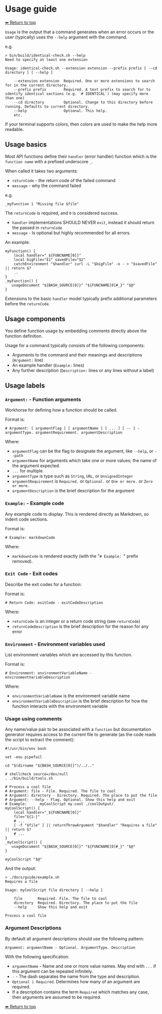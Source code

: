 # Usage guide

[⬅ Return to top](../index.md)

`Usage` is the output that a command generates when an error occurs or the user (typically) uses the `--help` argument
with the command.

e.g.

    > bin/build/identical-check.sh --help
    Need to specify at least one extension

    Usage: identical-check.sh --extension extension --prefix prefix [ --cd directory ] [ --help ]

        --extension extension  Required. One or more extensions to search for in the current directory.
        --prefix prefix        Required. A text prefix to search for to identify identical sections (e.g. `# IDENTICAL`) (may specify more than one)
        --cd directory         Optional. Change to this directory before running. Defaults to current directory.
        --help                 Optional. This help.
        etc.

If your terminal supports colors, then colors are used to make the help more readable.

## Usage basics

Most API functions define their `handler` (error handler) function which is the `function name` with a prefixed
underscore `_`.

When called it takes two arguments:

- `returnCode` - the return code of the failed command
- `message` - why the command failed

e.g.

    _myFunction 1 "Missing file $file"

The `returnCode` is required, and `0` is considered success.

- `handler` implementations SHOULD NEVER `exit`, instead it should return the passed in `returnCode`
- `message` - Is optional but highly recommended for all errors.

An example:

    myFunction() {
        local handler="_${FUNCNAME[0]}"
        local bigFile="$1" savedFile="$2"
        catchEnvironment "$handler" curl -L "$bigFile" -o - > "$savedFile" || return $?
        ..
    }
    _myFunction() {
       usageDocument "${BASH_SOURCE[0]}" "${FUNCNAME[0]#_}" "$@"
    }

Extensions to the basic `handler` model typically prefix additional parameters before the `returnCode`.

## Usage components

You define function usage by embedding comments directly above the function definition.

Usage for a command typically consists of the following components:

- Arguments to the command and their meanings and descriptions (`Argument:` line)
- An example handler (`Example:` lines)
- Any further description (`Description:` lines or any lines without a label)

## Usage labels

### `Argument:` - Function arguments

Workhorse for defining how a function should be called.

Format is:

    # Argument: [ argumentFlag ] [ argumentName ] [ ... ] [ -- ] - argumentType. argumentRequirement. argumentDescription

Where:

- `argumentFlag` can be the flag to designate the argument, like `--help`, or `--path`
- `argumentName` for arguments which take one or more values; the name of the argument expected.
- `...` for multiple
- `argumentType` is type such as `String`, `URL`, or `UnsignedInteger`
- `argumentRequirement` is `Required.` or `Optional.` or `One or more.` or `Zero or more.`
- `argumentDescription` is the brief description for the argument

### `Example:` - Example code

Any example code to display. This is rendered directly as Markdown, so indent code sections.

Format is:

    # Example: markdownCode

Where:

- `markdownCode` is rendered exactly (with the "`# Example: `" prefix removed).

### `Exit Code` - Exit codes

Describe the exit codes for a function:

Format is:

    # Return Code: exitCode - exitCodeDescription

Where:

- `returnCode` is an integer or a return code string (see `returnCode`)
- `returnCodeDescription` is the brief description for the reason for any error

### `Environment` - Environment variables used

List environment variables which are accessed by this function.

Format is:

    # Environment: environmentVariableName - environmentVariableDescription

Where:

- `environmentVariableName` is the environment variable name
- `environmentVariableDescription` is the brief description for how the function interacts with the environment variable

### Usage using comments

Any name/value pair to be associated with a `function` but documentation generator requires access to the current file
to generate (as the code reads the script to extract the comment):

    #!/usr/bin/env bash

    set -eou pipefail

    cd "$(dirname "${BASH_SOURCE[0]}")/../.."

    # shellcheck source=/dev/null
    . ./bin/build/tools.sh

    # Process a cool file
    # Argument: file - File. Required. The file to cool
    # Argument: directory - Directory. Required. The place to put the file
    # Argument: --help - Flag. Optional. Show this help and exit
    # Example:      myCoolScript my.cool ./coolOutput/
    myCoolScript() {
        local handler="_${FUNCNAME[0]}"
        file="${1-}"
        # ...
        [ -f "$file" ] || returnThrowArgument "$handler" "Requires a file" || return $?
        # ...
    }
    _myCoolScript() {
       usageDocument "${BASH_SOURCE[0]}" "${FUNCNAME[0]#_}" "$@"
    }

    myCoolScript "$@"

And the output:

    > ./docs/guide/example.sh
    Requires a file

    Usage: myCoolScript file directory [ --help ]

        file       Required. File. The file to cool
        directory  Required. Directory. The place to put the file
        --help     Show this help and exit

    Process a cool file

### Argument Descriptions

By default all argument descriptions should use the following pattern:

    Argument: argumentName - Optional. ArgumentType. Description 

With the following specification:

- `argumentName` - Name and one or more value names. May end with `...` if this argument can be repeated infinitely.
- `-` - The dash separates the name from the type and description.
- `Optional | Required`. Determines how many of an argument are required.
- If a description contains the term `Required` which matches any case, then arguments are assumed to be required.

[⬅ Return to top](../index.md)
